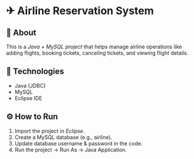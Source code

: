 # ✈ Airline Reservation System  

## 📌 About  
This is a *Java + MySQL project* that helps manage airline operations like adding flights, booking tickets, canceling tickets, and viewing flight details.  

## 🚀 Technologies  
- Java (JDBC)  
- MySQL  
- Eclipse IDE  

## ⚙ How to Run  
1. Import the project in *Eclipse*.  
2. Create a MySQL database (e.g., airline).  
3. Update database username & password in the code.  
4. Run the project → Run As → Java Application.
